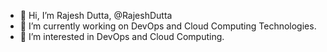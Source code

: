 - 👋 Hi, I’m Rajesh Dutta, @RajeshDutta
- 🔭 I’m currently working on DevOps and Cloud Computing Technologies.
- 👀 I’m interested in DevOps and Cloud Computing.
<!--
**RajeshDutta/RajeshDutta** is a ✨ _special_ ✨ repository because its `README.md` (this file) appears on your GitHub profile.

Here are some ideas to get you started:

- 🔭 I’m currently working on ...
- 🌱 I’m currently learning ...
- 👯 I’m looking to collaborate on ...
- 🤔 I’m looking for help with ...
- 💬 Ask me about ...
- 📫 How to reach me: ...
- 😄 Pronouns: ...
- ⚡ Fun fact: ...
-->
